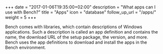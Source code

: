 +++
date = "2017-01-06T19:35:00+02:00"
description = "What apps can I use with Bench?"
title = "Apps"
icon = "database"
follow_up_url = "/apps/"
weight = 5
+++

Bench comes with libraries, which contain descriptions of Windows applications.
Such a description is called an app definition and contains the name,
the download URL of the setup package, the version, and more.
Bench uses the app definitions to download and install the apps in the Bench environment.
